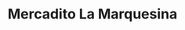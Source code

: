 ---
title: "Mercadito La Marquesina"
url: /san-cristobal/mercadito-la-marquesina/
shop: Lebensmittel
---
